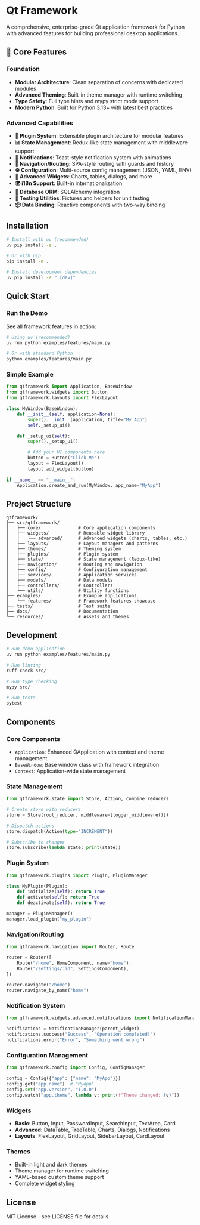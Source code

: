 # Qt Framework

A comprehensive, enterprise-grade Qt application framework for Python with advanced features for building professional desktop applications.

## 🚀 Core Features

### Foundation

- **Modular Architecture**: Clean separation of concerns with dedicated modules
- **Advanced Theming**: Built-in theme manager with runtime switching
- **Type Safety**: Full type hints and mypy strict mode support
- **Modern Python**: Built for Python 3.13+ with latest best practices

### Advanced Capabilities

- **🔌 Plugin System**: Extensible plugin architecture for modular features
- **📊 State Management**: Redux-like state management with middleware support
- **🔔 Notifications**: Toast-style notification system with animations
- **🧭 Navigation/Routing**: SPA-style routing with guards and history
- **⚙️ Configuration**: Multi-source config management (JSON, YAML, ENV)
- **🎨 Advanced Widgets**: Charts, tables, dialogs, and more
- **🌍 i18n Support**: Built-in internationalization
- **💾 Database ORM**: SQLAlchemy integration
- **🧪 Testing Utilities**: Fixtures and helpers for unit testing
- **📦 Data Binding**: Reactive components with two-way binding

## Installation

```bash
# Install with uv (recommended)
uv pip install -e .

# Or with pip
pip install -e .

# Install development dependencies
uv pip install -e ".[dev]"
```

## Quick Start

### Run the Demo

See all framework features in action:

```bash
# Using uv (recommended)
uv run python examples/features/main.py

# Or with standard Python
python examples/features/main.py
```

### Simple Example

```python
from qtframework import Application, BaseWindow
from qtframework.widgets import Button
from qtframework.layouts import FlexLayout

class MyWindow(BaseWindow):
    def __init__(self, application=None):
        super().__init__(application, title="My App")
        self._setup_ui()

    def _setup_ui(self):
        super()._setup_ui()

        # Add your UI components here
        button = Button("Click Me")
        layout = FlexLayout()
        layout.add_widget(button)

if __name__ == "__main__":
    Application.create_and_run(MyWindow, app_name="MyApp")
```

## Project Structure

```
qtframework/
├── src/qtframework/
│   ├── core/              # Core application components
│   ├── widgets/           # Reusable widget library
│   │   └── advanced/      # Advanced widgets (charts, tables, etc.)
│   ├── layouts/           # Layout managers and patterns
│   ├── themes/            # Theming system
│   ├── plugins/           # Plugin system
│   ├── state/             # State management (Redux-like)
│   ├── navigation/        # Routing and navigation
│   ├── config/            # Configuration management
│   ├── services/          # Application services
│   ├── models/            # Data models
│   ├── controllers/       # Controllers
│   └── utils/             # Utility functions
├── examples/              # Example applications
│   └── features/          # Framework features showcase
├── tests/                 # Test suite
├── docs/                  # Documentation
└── resources/             # Assets and themes
```

## Development

```bash
# Run demo application
uv run python examples/features/main.py

# Run linting
ruff check src/

# Run type checking
mypy src/

# Run tests
pytest
```

## Components

### Core Components

- `Application`: Enhanced QApplication with context and theme management
- `BaseWindow`: Base window class with framework integration
- `Context`: Application-wide state management

### State Management

```python
from qtframework.state import Store, Action, combine_reducers

# Create store with reducers
store = Store(root_reducer, middleware=[logger_middleware()])

# Dispatch actions
store.dispatch(Action(type="INCREMENT"))

# Subscribe to changes
store.subscribe(lambda state: print(state))
```

### Plugin System

```python
from qtframework.plugins import Plugin, PluginManager

class MyPlugin(Plugin):
    def initialize(self): return True
    def activate(self): return True
    def deactivate(self): return True

manager = PluginManager()
manager.load_plugin("my_plugin")
```

### Navigation/Routing

```python
from qtframework.navigation import Router, Route

router = Router([
    Route("/home", HomeComponent, name="home"),
    Route("/settings/:id", SettingsComponent),
])

router.navigate("/home")
router.navigate_by_name("home")
```

### Notification System

```python
from qtframework.widgets.advanced.notifications import NotificationManager

notifications = NotificationManager(parent_widget)
notifications.success("Success", "Operation completed!")
notifications.error("Error", "Something went wrong")
```

### Configuration Management

```python
from qtframework.config import Config, ConfigManager

config = Config({"app": {"name": "MyApp"}})
config.get("app.name")  # "MyApp"
config.set("app.version", "1.0.0")
config.watch("app.theme", lambda v: print(f"Theme changed: {v}"))
```

### Widgets

- **Basic**: Button, Input, PasswordInput, SearchInput, TextArea, Card
- **Advanced**: DataTable, TreeTable, Charts, Dialogs, Notifications
- **Layouts**: FlexLayout, GridLayout, SidebarLayout, CardLayout

### Themes

- Built-in light and dark themes
- Theme manager for runtime switching
- YAML-based custom theme support
- Complete widget styling

## License

MIT License - see LICENSE file for details
